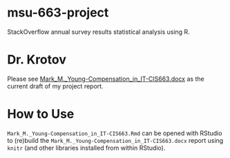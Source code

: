 # msu-663-project
StackOverflow annual survey results statistical analysis using R.

# Dr. Krotov
Please see [Mark_M._Young-Compensation_in_IT-CIS663.docx](Mark_M._Young-Compensation_in_IT-CIS663.docx) as the current draft of my project report.

# How to Use
`Mark_M._Young-Compensation_in_IT-CIS663.Rmd` can be opened with RStudio to (re)build the `Mark_M._Young-Compensation_in_IT-CIS663.docx` report using `knitr` (and other libraries installed from within RStudio).
